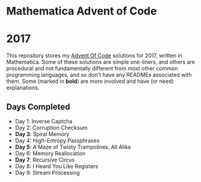 # Mathematica Advent of Code
# 2017

This repository stores my [Advent Of Code](http:http://adventofcode.com/2017/) solutions for 2017, written in Mathematica.  Some of these solutions are simple one-liners, and others are procedural and not fundamentally different from most other common programming languages, and so don't have any READMEs associated with them.  Some (marked in **bold**) are more involved and have (or need) explanations.

## Days Completed

* Day 1: Inverse Captcha
* Day 2: Corruption Checksum
* **Day 3**: Spiral Memory
* Day 4: High-Entropy Passphrases
* **Day 5**: A Maze of Twisty Trampolines, All Alike
* Day 6: Memory Reallocation
* **Day 7**: Recursive Circus
* Day 8: I Heard You Like Registers
* Day 9: Stream Processing
